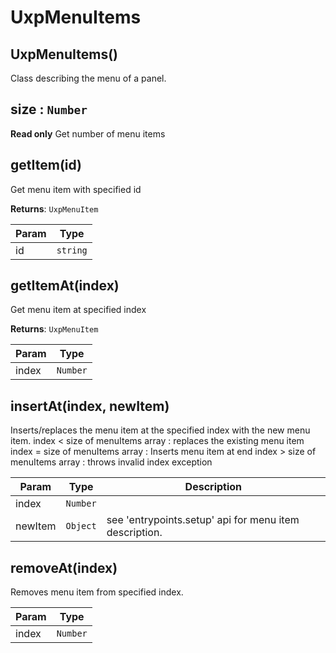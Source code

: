 
<a name="uxpmenuitems" id="uxpmenuitems"></a>

# UxpMenuItems


<a name="new-uxpmenuitems-new" id="new-uxpmenuitems-new"></a>

## UxpMenuItems()
Class describing the menu of a panel.



<a name="uxpmenuitems-size" id="uxpmenuitems-size"></a>

## size : `Number`
**Read only**
Get number of menu items



<a name="uxpmenuitems-getitem" id="uxpmenuitems-getitem"></a>

## getItem(id)
Get menu item with specified id

**Returns**: `UxpMenuItem`  

| Param | Type |
| --- | --- |
| id | `string` | 



<a name="uxpmenuitems-getitemat" id="uxpmenuitems-getitemat"></a>

## getItemAt(index)
Get menu item at specified index

**Returns**: `UxpMenuItem`  

| Param | Type |
| --- | --- |
| index | `Number` | 



<a name="uxpmenuitems-insertat" id="uxpmenuitems-insertat"></a>

## insertAt(index, newItem)
Inserts/replaces the menu item at the specified index with the new menu item.index < size of menuItems array : replaces the existing menu itemindex = size of menuItems array : Inserts menu item at endindex > size of menuItems array : throws invalid index exception


| Param | Type | Description |
| --- | --- | --- |
| index | `Number` |  |
| newItem | `Object` | see 'entrypoints.setup' api for menu item description. |



<a name="uxpmenuitems-removeat" id="uxpmenuitems-removeat"></a>

## removeAt(index)
Removes menu item from specified index.


| Param | Type |
| --- | --- |
| index | `Number` | 


  